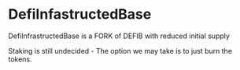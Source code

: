# DefiInfastructedBase
DefiInfrastructedBase is a FORK of DEFIB with reduced initial supply

Staking is still undecided - The option we may take is to just burn the tokens.

